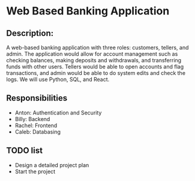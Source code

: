 # Web Based Banking Application

## Description:

  A web-based banking application with three roles: customers, tellers, and admin. The application would allow for account management such as checking balances, making deposits and withdrawals, and transferring funds with other users. Tellers would be able to open accounts and flag transactions, and admin would be able to do system edits and check the logs. We will use Python, SQL, and React.

## Responsibilities

  - Anton:  Authentication and Security
  - Billy: Backend
  - Rachel: Frontend
  - Caleb: Databasing


## TODO list

  - Design a detailed project plan
  - Start the project
